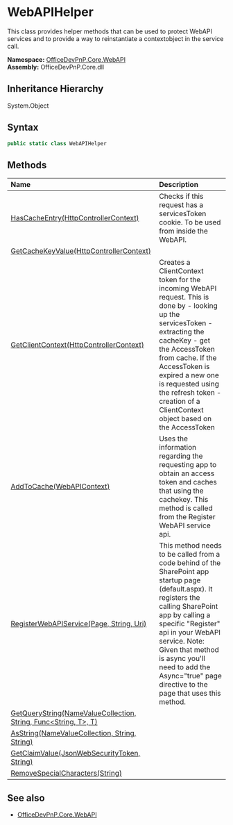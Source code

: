 # WebAPIHelper
This class provides helper methods that can be used to protect WebAPI services and to provide a 
            way to reinstantiate a contextobject in the service call.  

**Namespace:** [OfficeDevPnP.Core.WebAPI](OfficeDevPnP.Core.WebAPI.md)  
**Assembly:** OfficeDevPnP.Core.dll  
## Inheritance Hierarchy
System.Object  
## Syntax
```C#
public static class WebAPIHelper
```
## Methods
|**Name**|**Description**|
|:-----|:-----|
| [HasCacheEntry(HttpControllerContext)](OfficeDevPnP.Core.WebAPI.WebAPIHelper.C4059705.md) | Checks if this request has a servicesToken cookie. To be used from inside the WebAPI.
| [GetCacheKeyValue(HttpControllerContext)](OfficeDevPnP.Core.WebAPI.WebAPIHelper.2EFDE7BE.md) | 
| [GetClientContext(HttpControllerContext)](OfficeDevPnP.Core.WebAPI.WebAPIHelper.291CCA75.md) | Creates a ClientContext token for the incoming WebAPI request. This is done by - looking up the servicesToken - extracting the cacheKey - get the AccessToken from cache. If the AccessToken is expired a new one is requested using the refresh token - creation of a ClientContext object based on the AccessToken
| [AddToCache(WebAPIContext)](OfficeDevPnP.Core.WebAPI.WebAPIHelper.10FA47CC.md) | Uses the information regarding the requesting app to obtain an access token and caches that using the cachekey. This method is called from the Register WebAPI service api.
| [RegisterWebAPIService(Page, String, Uri)](OfficeDevPnP.Core.WebAPI.WebAPIHelper.CA213228.md) | This method needs to be called from a code behind of the SharePoint app startup page (default.aspx). It registers the calling SharePoint app by calling a specific "Register" api in your WebAPI service. Note: Given that method is async you'll need to add the Async="true" page directive to the page that uses this method.
| [GetQueryString(NameValueCollection, String, Func<String, T>, T)](OfficeDevPnP.Core.WebAPI.WebAPIHelper.1E79F613.md) | 
| [AsString(NameValueCollection, String, String)](OfficeDevPnP.Core.WebAPI.WebAPIHelper.74C40F4B.md) | 
| [GetClaimValue(JsonWebSecurityToken, String)](OfficeDevPnP.Core.WebAPI.WebAPIHelper.3B66CFE7.md) | 
| [RemoveSpecialCharacters(String)](OfficeDevPnP.Core.WebAPI.WebAPIHelper.27A0375A.md) | 
## See also
- [OfficeDevPnP.Core.WebAPI](OfficeDevPnP.Core.WebAPI.md)
